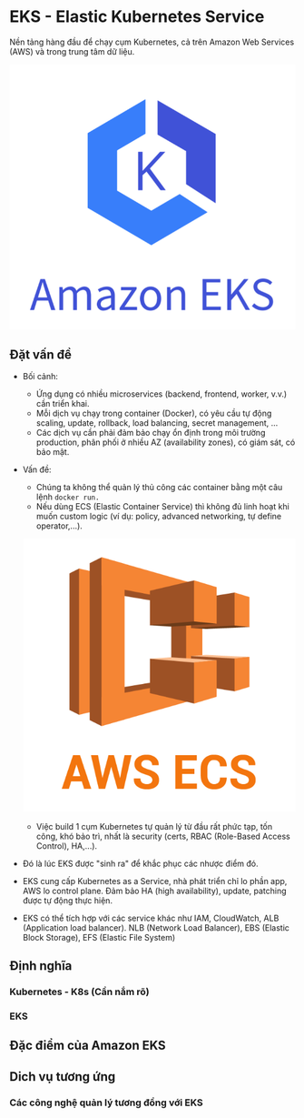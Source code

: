 # EKS - Elastic Kubernetes Service 

Nền tảng hàng đầu để chạy cụm Kubernetes, cả trên  Amazon Web Services (AWS) và trong trung tâm dữ liệu.

![AWS EKS](/asset/aws-eks-logo.png)

## Đặt vấn đề 

- Bối cảnh:
    - Ứng dụng có nhiều microservices (backend, frontend, worker, v.v.) cần triển khai.
    - Mỗi dịch vụ chạy trong container (Docker), có yêu cầu tự động scaling, update, rollback, load balancing, secret management, ...
    - Các dịch vụ cần phải đảm bảo chạy ổn định trong môi trường production, phân phối ở nhiều AZ (availability zones), có giám sát, có bảo mật.

- Vấn đề:
    - Chúng ta không thể quản lý thủ công các container bằng một câu lệnh `docker run.`
    - Nếu dùng ECS (Elastic Container Service) thì không đủ linh hoạt khi muốn custom logic (ví dụ: policy, advanced networking, tự define operator,...).

    ![Amazon Elastic Container Server](/asset/ecs-logo.webp)

    - Việc build 1 cụm Kubernetes tự quản lý từ đầu rất phức tạp, tốn công, khó bảo trì, nhất là security (certs, RBAC (Role-Based Access Control), HA,...).

- Đó là lúc EKS được "sinh ra" để khắc phục các nhược điểm đó. 

- EKS cung cấp Kubernetes as a Service, nhà phát triển chỉ lo phần app, AWS lo control plane. Đảm bảo HA (high availability), update, patching được tự động thực hiện.

- EKS có thể tích hợp với các service khác như IAM, CloudWatch, ALB (Application load balancer). NLB (Network Load Balancer), EBS (Elastic Block Storage), EFS (Elastic File System)

## Định nghĩa


### Kubernetes  - K8s (Cần nắm rõ)

### EKS 

## Đặc điểm của Amazon EKS

## Dich vụ tương ứng



### Các công nghệ quản lý tương đồng với EKS